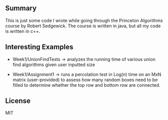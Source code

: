 ## Summary

This is just some code I wrote while going through the Princeton Algorithms course by Robert Sedgewick. The course is written in java, but all my code is written in c++. 


## Interesting Examples
- Week1/UnionFindTests -> analyzes the running time of various union find algorithms given user inputted size

- Week1/Assignment1 -> runs a percolation test in Log(n) time on an MxN matrix (user-provided) to assess how many random boxes need to be filled to determine whether the top row and bottom row are connected.  

## License

MIT 